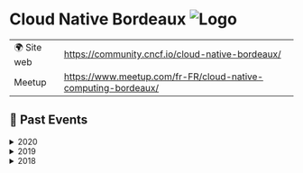 # Cloud Native Bordeaux ![Logo](https://example.com/logo-cloud-native-bordeaux.png)

|                                |     |
| ------------------------------ | --- |
| 🌍 Site web                    | https://community.cncf.io/cloud-native-bordeaux/ |
| Meetup | https://www.meetup.com/fr-FR/cloud-native-computing-bordeaux/ |

<!-- EVENTS:START -->
## 📆 Past Events
<details>
<summary>2020</summary>

| Date | Event | Location | Link |
|------|--------|----------|------|
| 2020-01-14 19:15 | Meetup #7 @Spaces @ManoMano @Elastic : ElasticSearch & Kubernetes | TBD | https://www.meetup.com/cloud-native-computing-bordeaux/events/267577581/ |
</details>
<details>
<summary>2019</summary>

| Date | Event | Location | Link |
|------|--------|----------|------|
| 2019-10-24 19:00 | Meetup #6 @LeWagon @Gekko : Tour d'horizon du monitoring dans Kubernetes | TBD | https://www.meetup.com/cloud-native-computing-bordeaux/events/265657289/ |
| 2019-06-04 19:15 | Meetup #5 @Fieldbox.ai K3S et déploiement sur Kubernetes | TBD | https://www.meetup.com/cloud-native-computing-bordeaux/events/261803998/ |
| 2019-04-02 19:15 | Meetup#4 @OVH Kubernetes et Traefik | TBD | https://www.meetup.com/cloud-native-computing-bordeaux/events/259991418/ |
| 2019-02-12 19:15 | Meetup #3 @SQLI Rex Kubernetes et Chaos Engineering | TBD | https://www.meetup.com/cloud-native-computing-bordeaux/events/258351142/ |
</details>
<details>
<summary>2018</summary>

| Date | Event | Location | Link |
|------|--------|----------|------|
| 2018-12-11 19:15 | Meetup #2 @NP6 Kubernetes CI/CD et bonnes pratiques | TBD | https://www.meetup.com/cloud-native-computing-bordeaux/events/256833862/ |
| 2018-10-23 19:15 | Meetup #1 @LeWagon Kickoff & Prometheus | TBD | https://www.meetup.com/cloud-native-computing-bordeaux/events/254988281/ |
</details>

<!-- EVENTS:END -->